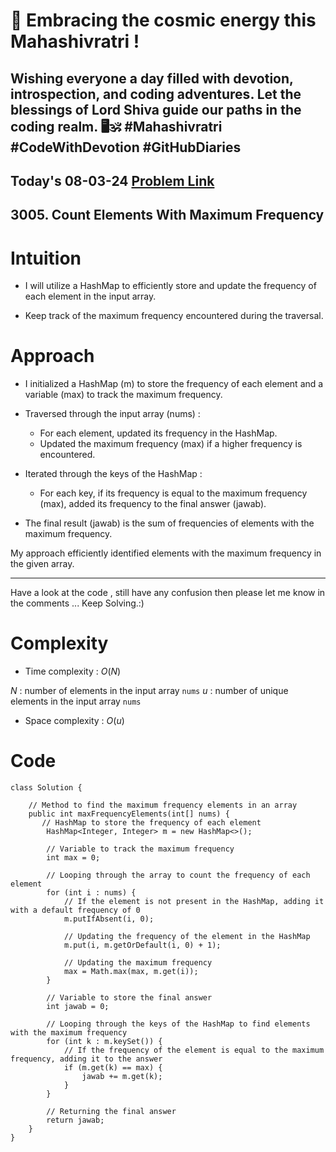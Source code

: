 # 🔱 Embracing the cosmic energy this Mahashivratri ! 
## Wishing everyone a day filled with devotion, introspection, and coding adventures. Let the blessings of Lord Shiva guide our paths in the coding realm. 🖥️🕉️ #Mahashivratri #CodeWithDevotion #GitHubDiaries


## Today's 08-03-24 [Problem Link](https://leetcode.com/problems/count-elements-with-maximum-frequency/description/?envType=daily-question&envId=2024-03-08)
## 3005. Count Elements With Maximum Frequency

# Intuition
<!-- Describe your first thoughts on how to solve this problem. -->
- I will utilize a HashMap to efficiently store and update the frequency of each element in the input array.

- Keep track of the maximum frequency encountered during the traversal.

# Approach
<!-- Describe your approach to solving the problem. -->
- I initialized a HashMap (m) to store the frequency of each element and a variable (max) to track the maximum frequency.

- Traversed through the input array (nums) :
  - For each element, updated its frequency in the HashMap.
  - Updated the maximum frequency (max) if a higher frequency is encountered.

- Iterated through the keys of the HashMap :
  - For each key, if its frequency is equal to the maximum frequency (max), added its frequency to the final answer (jawab).

- The final result (jawab) is the sum of frequencies of elements with the maximum frequency.

My approach efficiently identified elements with the maximum frequency in the given array.

---
Have a look at the code , still have any confusion then please let me know in the comments ... Keep Solving.:)

# Complexity
- Time complexity : $O(N)$
<!-- Add your time complexity here, e.g. $$O(n)$$ -->
$N$ : number of elements in the input array `nums`
$u$ : number of unique elements in the input array `nums`
- Space complexity : $O(u)$
<!-- Add your space complexity here, e.g. $$O(n)$$ -->

# Code
```
class Solution {
 
    // Method to find the maximum frequency elements in an array
    public int maxFrequencyElements(int[] nums) {
       // HashMap to store the frequency of each element
        HashMap<Integer, Integer> m = new HashMap<>();
        
        // Variable to track the maximum frequency
        int max = 0;
        
        // Looping through the array to count the frequency of each element
        for (int i : nums) {
            // If the element is not present in the HashMap, adding it with a default frequency of 0
            m.putIfAbsent(i, 0);
            
            // Updating the frequency of the element in the HashMap
            m.put(i, m.getOrDefault(i, 0) + 1);
            
            // Updating the maximum frequency
            max = Math.max(max, m.get(i));
        }   

        // Variable to store the final answer
        int jawab = 0;
        
        // Looping through the keys of the HashMap to find elements with the maximum frequency
        for (int k : m.keySet()) {
            // If the frequency of the element is equal to the maximum frequency, adding it to the answer
            if (m.get(k) == max) {
                jawab += m.get(k);
            }
        }
        
        // Returning the final answer
        return jawab;
    }
}
```